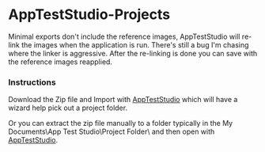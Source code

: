 # AppTestStudio-Projects

Minimal exports don't include the reference images, AppTestStudio will re-link the images when the application is run.  There's still a bug I'm chasing where the linker is aggressive.  After the re-linking is done you can save with the reference images reapplied.

### Instructions
Download the Zip file and Import with [AppTestStudio](https://github.com/DanielHarrod/AppTestStudio) which will have a wizard help pick out a project folder.

Or you can extract the zip file manually to a folder typically in the My Documents\App Test Studio\Project Folder\ and then open with [AppTestStudio](https://github.com/DanielHarrod/AppTestStudio).
